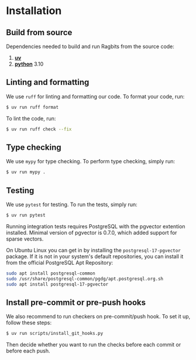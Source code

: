 # Installation

## Build from source

Dependencies needed to build and run Ragbits from the source code:

1. [**uv**](https://docs.astral.sh/uv/getting-started/installation/)
2. [**python**](https://docs.astral.sh/uv/guides/install-python/) 3.10


## Linting and formatting
We use `ruff` for linting and formatting our code. To format your code, run:

```bash
$ uv run ruff format
```

To lint the code, run:
```bash
$ uv run ruff check --fix
```

## Type checking
We use `mypy` for type checking. To perform type checking, simply run:

```bash
$ uv run mypy .
```

## Testing
We use `pytest` for testing. To run the tests, simply run:

```bash
$ uv run pytest
```

Running integration tests requires PostgreSQL with the pgvector extention installed.
Minimal version of pgvector is 0.7.0, which added support for sparse vectors.

On Ubuntu Linux you can get in by installing the `postgresql-17-pgvector` package. 
If it is not in your system's default repositories, you can install it from the official PostgreSQL Apt Repository:

```bash
sudo apt install postgresql-common
sudo /usr/share/postgresql-common/pgdg/apt.postgresql.org.sh
sudo apt install postgresql-17-pgvector
```

## Install pre-commit or pre-push hooks

We also recommend to run checkers on pre-commit/push hook. To set it up, follow these steps:

```bash
$ uv run scripts/install_git_hooks.py
```

Then decide whether you want to run the checks before each commit or before each push.
